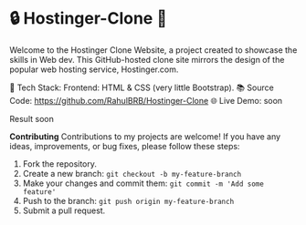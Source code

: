 # 🔒 Hostinger-Clone 🚀

Welcome to the Hostinger Clone Website, a project created to showcase the skills in Web dev. This GitHub-hosted clone site mirrors the design of the popular web hosting service, Hostinger.com.

🔨 Tech Stack: Frontend: HTML & CSS (very little Bootstrap).
📚 Source Code: https://github.com/RahulBRB/Hostinger-Clone
🌐 Live Demo: soon

Result
soon


**Contributing**
Contributions to my projects are welcome! If you have any ideas, improvements, or bug fixes, please follow these steps:

1. Fork the repository.
2. Create a new branch: `git checkout -b my-feature-branch`
3. Make your changes and commit them: `git commit -m 'Add some feature'`
4. Push to the branch: `git push origin my-feature-branch`
5. Submit a pull request.
